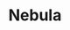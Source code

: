 ---
draft: false
title: Nebula
content:
  id: nebula
  name: Nebula
  logo: /images/development/network/nebula/logo.png
  website: https://github.com/slackhq/nebula
  iframe_website: /website-iframe/development/network/nebula
  dashboardImage: 
  short_description: Nebula is a scalable overlay networking tool with a focus on performance, simplicity and security
  description: "Nebula, an open-source overlay networking tool, lets you seamlessly connect computers anywhere in the world. It's portable, and runs on Linux, OSX, Windows, iOS and  Android. It includes encryption, security groups, certificates and tunneling, but what makes Nebula different is that it brings all of these ideas together, resulting in a sum greater than its individual parts. It can be used to connect a small number or tens of thousands of computers as required."
  features:
    - title: Highly scalable
      description: The Nebula model is node-to-node, and can be used in as simple a configuration as installing on a computer that connects to a compute instance on DigitalOcean, or some other cloud provider. This scalability offers flexibility for internet of things (IoT) devices, providing public internet access but without explicitly allowing traffic in or out on predefined ports as a firewall rule.
    - title: Trusted, stable, secure
      description: Innovative companies with high expectations of availability and reliability run their networks with Nebula. Slack open-sourced the project after years of R&D and deploying it at scale. Created by security engineers, Nebula leverages trusted crypto libraries (Noise), includes a built-in firewall with granular security groups, and uses the best parts of PKI to authenticate hosts.
    - title: Runs everywhere
      description: Nebula is a lightweight service that’s easy to distribute and configure on modern operating systems. It runs on a wide variety of hardware including x86, arm, mips, and ppc.
    - title: Mesh VPN architecture
      description: "Traditional VPNs come with availability and performance bottlenecks. Nebula is decentralized: encrypted tunnels are created per-host and on-demand as needed."
  screenshots:
---